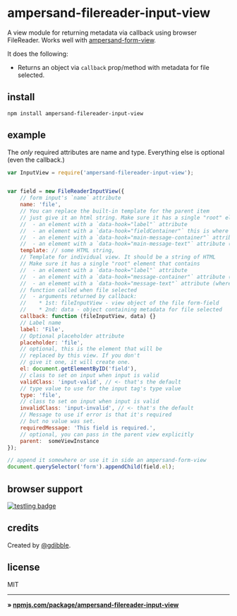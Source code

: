 # ampersand-filereader-input-view

A view module for returning metadata via callback using browser FileReader. Works well with [ampersand-form-view](ampersandjs/ampersand-form-view).

It does the following:

- Returns an object via `callback` prop/method with metadata for file selected.

## install

```
npm install ampersand-filereader-input-view
```

## example

The *only* required attributes are name and type. Everything else is optional (even the callback.)

```javascript
var InputView = require('ampersand-filereader-input-view');


var field = new FileReaderInputView({
    // form input's `name` attribute
    name: 'file',
    // You can replace the built-in template for the parent item
    // just give it an html string. Make sure it has a single "root" element that contains:
    //  - an element with a `data-hook="label"` attribute
    //  - an element with a `data-hook="fieldContainer"` this is where individual fields go
    //  - an element with a `data-hook="main-message-container"` attribute (this we'll show/hide)
    //  - an elememt with a `data-hook="main-message-text"` attribute (where message text goes for error)
    template: // some HTML string,
    // Template for individual view. It should be a string of HTML
    // Make sure it has a single "root" element that contains
    //  - an element with a `data-hook="label"` attribute
    //  - an element with a `data-hook="message-container"` attribute (this we'll show/hide)
    //  - an elememt with a `data-hook="message-text"` attribute (where message text goes for error)
    // function called when file selected
    //  - arguments returned by callback:
    //    * 1st: fileInputView - view object of the file form-field
    //    * 2nd: data - object containing metadata for file selected
    callback: function (fileInputView, data) {}
    // Label name
    label: 'File',
    // Optional placeholder attribute
    placeholder: 'file',
    // optional, this is the element that will be
    // replaced by this view. If you don't
    // give it one, it will create one.
    el: document.getElementByID('field'),
    // class to set on input when input is valid
    validClass: 'input-valid', // <- that's the default
    // type value to use for the input tag's type value
    type: 'file',
    // class to set on input when input is valid
    invalidClass: 'input-invalid', // <- that's the default
    // Message to use if error is that it's required
    // but no value was set.
    requiredMessage: 'This field is required.',
    // optional, you can pass in the parent view explicitly
    parent:  someViewInstance
});

// append it somewhere or use it in side an ampersand-form-view
document.querySelector('form').appendChild(field.el);

```

## browser support

[![testling badge](https://ci.testling.com/gdibble/ampersand-filereader-input-view.png)](https://ci.testling.com/gdibble/ampersand-filereader-input-view)

## credits

Created by [@gdibble](http://twitter.com/gabedibble).

## license

MIT

---

**» [npmjs.com/package/ampersand-filereader-input-view](https://www.npmjs.com/package/ampersand-filereader-input-view)**
